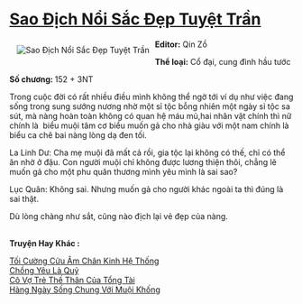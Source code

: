 <a href="https://utruyen.com/truyen/sao-dich-noi-sac-dep-tuyet-tran/19200/" title="Sao Địch Nổi Sắc Đẹp Tuyệt Trần"><h1>Sao Địch Nổi Sắc Đẹp Tuyệt Trần</h1></a><div style="display:table"><img align="right" style="float: left; padding: 10px;" src="https://utruyen.com/images/story/200x260/sao-dich-noi-sac-dep-tuyet-tran.jpg" alt="Sao Địch Nổi Sắc Đẹp Tuyệt Trần"><b>Editor:</b> Qin Zồ<p></p><b>Thể loại:</b> Cổ đại, cung đình hầu tước<p></p><b>Số chương: </b>152 + 3NT<p></p>Trong cuộc đời có rất nhiều điều mình không thể ngờ tới ví dụ như việc đang sống trong sung sướng nương nhờ một sỉ tộc bỗng nhiên một ngày sỉ tộc sa sút, mà nàng hoàn toàn không có quan hệ máu mủ,hai nhân vật chính thì nữ chính là  biểu muội tâm cơ biểu muốn gả cho nhà giàu với một nam chính là biểu ca chê bai nàng lòng dạ đen tối.<p></p>La Linh Dư: Cha mẹ muội đã mất cả rồi, gia tộc lại không có thế, chỉ có thể ăn nhờ ở đậu. Con người muội chỉ không được lương thiện thôi, chẳng lẽ muốn gả cho một phu quân thương mình yêu mình là sai sao?<p></p>Lục Quân: Không sai. Nhưng muốn gả cho người khác ngoài ta thì đúng là sai thật.<p></p>Dù lòng chàng như sắt, cũng nào địch lại vẻ đẹp của nàng.</div><p><br><b>Truyện Hay Khác :</b></p><a href="https://utruyen.com/truyen/toi-cuong-cuu-am-chan-kinh-he-thong/19105/" alt="Tối Cường Cửu Âm Chân Kinh Hệ Thống">Tối Cường Cửu Âm Chân Kinh Hệ Thống</a><br/><a href="https://github.com/quanluxury/ngontinhhot/tree/master/truyenhay/19236/" alt="Chồng Yêu Là Quỷ">Chồng Yêu Là Quỷ</a><br/><a href="https://github.com/quanluxury/ngontinhhot/tree/master/truyenhay/19045/" alt="Cô Vợ Trẻ Thế Thân Của Tổng Tài">Cô Vợ Trẻ Thế Thân Của Tổng Tài</a><br/><a href="https://truyenngontinhay.wordpress.com/2019/10/03/hang-ngay-song-chung-voi-muoi-khong/" alt="Hàng Ngày Sống Chung Với Muội Khống">Hàng Ngày Sống Chung Với Muội Khống</a><br/>
